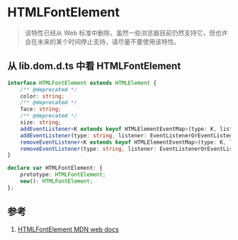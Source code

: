 # HTMLFontElement

>该特性已经从 Web 标准中删除，虽然一些浏览器目前仍然支持它，但也许会在未来的某个时间停止支持，请尽量不要使用该特性。

## 从 lib.dom.d.ts 中看 HTMLFontElement

```ts
interface HTMLFontElement extends HTMLElement {
    /** @deprecated */
    color: string;
    /** @deprecated */
    face: string;
    /** @deprecated */
    size: string;
    addEventListener<K extends keyof HTMLElementEventMap>(type: K, listener: (this: HTMLFontElement, ev: HTMLElementEventMap[K]) => any, options?: boolean | AddEventListenerOptions): void;
    addEventListener(type: string, listener: EventListenerOrEventListenerObject, options?: boolean | AddEventListenerOptions): void;
    removeEventListener<K extends keyof HTMLElementEventMap>(type: K, listener: (this: HTMLFontElement, ev: HTMLElementEventMap[K]) => any, options?: boolean | EventListenerOptions): void;
    removeEventListener(type: string, listener: EventListenerOrEventListenerObject, options?: boolean | EventListenerOptions): void;
}

declare var HTMLFontElement: {
    prototype: HTMLFontElement;
    new(): HTMLFontElement;
};
```

## 参考

1. [HTMLFontElement MDN web docs](https://developer.mozilla.org/zh-CN/docs/Web/HTML/Element/font)
